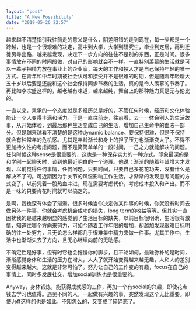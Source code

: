 ```yaml
---
layout: "post"
title: "A New Possibility"
date: "2019-05-26 22:57"
---
```


越来越不清楚指引我往前走的意义是什么，阴差阳错的走到现在，每一步都是一个跨越，也是一个很艰难的决定，高中到大学，大学到研究生，毕业到定居，再到迁徙另寻出路，越来越发现，决定下一步方向的往往不是别的东西，正是时间。很多事情放在不同的时间段做，对自己的影响就会不一样。一直特别羡慕的生活就是可以一辈子把精力放在事业上的企业家，每天的工作和投入才是自己保持年轻的唯一方式。在青年和中年时期被社会认可和接受并不是很难的时期，但是随着年轻增大五十岁以后要是还能和这个社会保持同步节奏的生活，真的是令人羡慕的节奏了。再比如李宗盛这样的，越老越有味道，越来越纯，舞台上的那种魅力真是无与伦比的。

一直以来，秉承的一个态度就是多经历总是好的，不管任何时候，经历和文化体验能让一个人变得丰满和活力。于是一直往前走，往前看，去一一体会别人的生活故事，从开始体验，到最后那种生活变成自己的生活，增加自己生命中的血液一部分。但是越来越看不清楚的是这种dynamic balance。要保持很难，但是不保持就会有种常年的危机感。尤其是年龄渐长和身上的担子压力也渐渐变大了。不得不更加持久性的考虑问题，而不是简简单单的一段时间，一己之力就能解决的问题。任何时候这种sense是很重要的，这也是一种保存实力的一种方式。印象最深的是和学刚一起聊天时，谈到他最近明白的一个道理。他说：渐渐的随着年龄增大才发现，以前觉得任何事情，任何问题，只要时间，只要自己多花花功夫，没有什么是解决不了的。可近期因为手关节的风湿影响工作生活，才渐渐的发现思考问题的方式变了。以前凭着一股热血冲进，现在需要考虑代价，考虑成本投入和产出。而不是一味的只要肯花时间就可以搞定的。

是啊，我也深有体会了渐渐。很多时候当你决定做某件事的时候，你就没有时间去做另外一件事，你就会考虑机会成功的损失，long term的收益等等。但其实一直困扰我的是越来越明显的感觉到了生活目标的缺失，以前目标很明确，生活很有激情，知道往哪个方向来努力，可如今随着工作年限的增加，却越加发现很难目标明确的往一处努力，且无论怎么样都几乎很难集中精力来做一件事。尤其工作中，生活中也渐渐失去了方向，且无心继续向前的无助感。

不确定性是好事，但有时它也会拖慢你的脚步，且不论如何，最难弥补的是时间，渐渐感觉身体和生活的压力在增大，人大了就开始变得越来越无趣，人和人的差别变得越来越大，这就是非常可怕了。努力让自己的工作变的有趣，focus在自己的事情上，同时多发展社交，增加social训练也是很重要的。

Anyway，身体锻炼，能获得成就感的工作，再加一个有social的兴趣，即使花点钱去学习也值得。遇见不同的人，一起做有兴趣的事，突然发现这个无比重要。即使Jeff这样的也是如此。不知怎么的，又变成了碎碎恋了。
